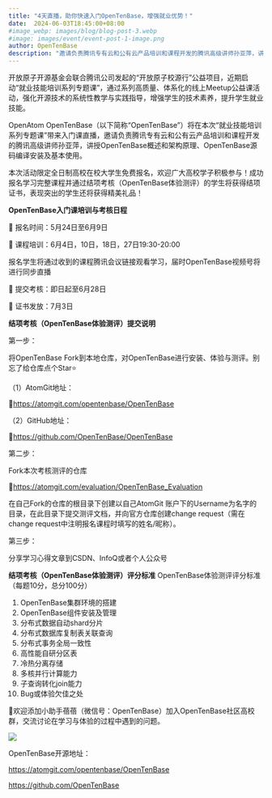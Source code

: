 ```yaml
---
title: "4天直播，助你快速入门OpenTenBase，增强就业优势！"
date:  2024-06-03T18:45:00+08:00
#image_webp: images/blog/blog-post-3.webp
#image: images/event/event-post-1-image.png
author: OpenTenBase
description: "邀请负责腾讯专有云和公有云产品培训和课程开发的腾讯高级讲师孙亚萍，讲授OpenTenBase概述和架构原理、OpenTenBase源码编译安装及基本使用"
---
```


开放原子开源基金会联合腾讯公司发起的“开放原子校源行”公益项目，近期启动“就业技能培训系列专题课”，通过系列高质量、体系化的线上Meetup公益课活动，强化开源技术的系统性教学与实践指导，增强学生的技术素养，提升学生就业技能。

OpenAtom OpenTenBase（以下简称“OpenTenBase”）将在本次“就业技能培训系列专题课”带来入门课直播，邀请负责腾讯专有云和公有云产品培训和课程开发的腾讯高级讲师孙亚萍，讲授OpenTenBase概述和架构原理、OpenTenBase源码编译安装及基本使用。

本次活动限定全日制高校在校大学生免费报名，欢迎广大高校学子积极参与！成功报名学习完整课程并通过结项考核（OpenTenBase体验测评）的学生将获得结项证书，表现突出的学生还将获得精美礼品！

**OpenTenBase入门课培训与考核日程**

📅 报名时间：5月24日至6月9日

🎥 课程培训：6月4日，10日，18日，27日19:30-20:00

报名学生将通过收到的课程腾讯会议链接观看学习，届时OpenTenBase视频号将进行同步直播

📝 提交考核：即日起至6月28日

🏅 证书发放：7月3日

**结项考核（OpenTenBase体验测评）提交说明**

第一步：

将OpenTenBase Fork到本地仓库，对OpenTenBase进行安装、体验与测评。别忘了给仓库点个Star⭐

（1）AtomGit地址：

🔗https://atomgit.com/opentenbase/OpenTenBase

（2）GitHub地址：

🔗https://github.com/OpenTenBase/OpenTenBase

第二步：

Fork本次考核测评的仓库

🔗https://atomgit.com/evaluation/OpenTenBase_Evaluation

在自己Fork的仓库的根目录下创建以自己AtomGit 账户下的Username为名字的目录，在此目录下提交测评文档，并向官方仓库创建change request（需在change request中注明报名课程时填写的姓名/昵称）。

第三步：

分享学习心得文章到CSDN、InfoQ或者个人公众号

**结项考核（OpenTenBase体验测评）评分标准**
OpenTenBase体验测评评分标准（每题10分，总分100分）
1.  OpenTenBase集群环境的搭建
2.  OpenTenBase组件安装及管理
3.  分布式数据自动shard分片
4.  分布式数据库复制表关联查询
5.  分布式事务全局一致性
6.  高性能自研分区表
7.  冷热分离存储
8.  多核并行计算能力
9.  子查询转化join能力
10.  Bug或体验欠佳之处

📢欢迎添加小助手蓓蓓（微信号：OpenTenBase）加入OpenTenBase社区高校群，交流讨论在学习与体验的过程中遇到的问题。

<img src=../images/event-post-6-01.jpg class="img-fluid"  />

OpenTenBase开源地址：

https://atomgit.com/opentenbase/OpenTenBase

https://github.com/OpenTenBase